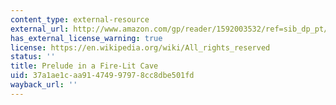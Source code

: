 ```yaml
---
content_type: external-resource
external_url: http://www.amazon.com/gp/reader/1592003532/ref=sib_dp_pt/002-2497443-8587200
has_external_license_warning: true
license: https://en.wikipedia.org/wiki/All_rights_reserved
status: ''
title: Prelude in a Fire-Lit Cave
uid: 37a1ae1c-aa91-4749-9797-8cc8dbe501fd
wayback_url: ''
---
```

